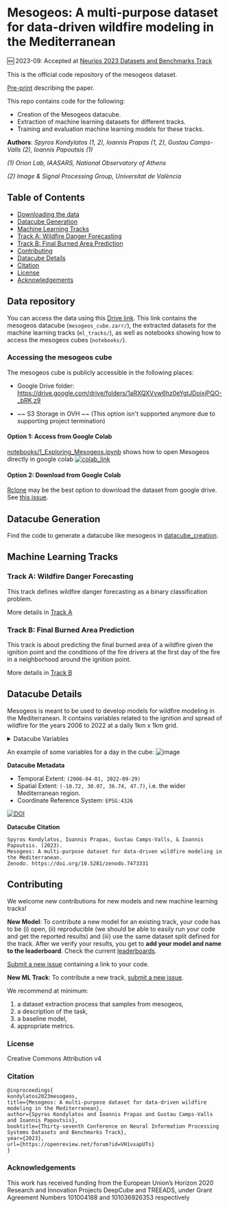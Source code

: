 # Mesogeos: A multi-purpose dataset for data-driven wildfire modeling in the Mediterranean

🆕 2023-09: Accepted at [Neurips 2023 Datasets and Benchmarks Track](https://openreview.net/group?id=NeurIPS.cc/2023/Track/Datasets_and_Benchmarks)

This is the official code repository of the mesogeos dataset. 

[Pre-print](https://arxiv.org/abs/2306.05144) describing the paper.

This repo contains code for the following:
* Creation of the Mesogeos datacube.
* Extraction of machine learning datasets for different tracks.
* Training and evaluation machine learning models for these tracks.

**Authors**: *Spyros Kondylatos (1, 2), Ioannis Prapas (1, 2), Gustau Camps-Valls (2), Ioannis Papoutsis (1)*

*(1) Orion Lab, IAASARS, National Observatory of Athens*

*(2) Image & Signal Processing Group, Universitat de València*

## Table of Contents

- [Downloading the data](#downloading-the-data)
- [Datacube Generation](#datacube-generation)
- [Machine Learning Tracks](#machine-learning-tracks)
 - [Track A: Wildfire Danger Forecasting](#track-a-wildfire-danger-forecasting)
 - [Track B: Final Burned Area Prediction](#track-b-final-burned-area-prediction)
- [Contributing](#contributing)
- [Datacube Details](#datacube-details)
- [Citation](#citation)
- [License](#license)
- [Acknowledgements](#acknowledgements)

## Data repository

You can access the data using this [Drive link](https://drive.google.com/drive/folders/1aRXQXVvw6hz0eYgtJDoixjPQO-_bRKz9). This link contains the mesogeos datacube (`mesogeos_cube.zarr/`), the extracted datasets for the machine learning tracks (`ml_tracks/`), as well as notebooks showing how to access the mesogeos cubes (`notebooks/`).

### Accessing the mesogeos cube

The mesogeos cube is publicly accessible in the following places:

- Google Drive folder: [https://drive.google.com/drive/folders/1aRXQXVvw6hz0eYgtJDoixjPQO-_bRK z9
](https://drive.google.com/drive/folders/1aRXQXVvw6hz0eYgtJDoixjPQO-_bRKz9)

- ~~ S3 Storage in OVH ~~ (This option isn't supported anymore due to supporting project termination)

#### Option 1: Access from Google Colab
[notebooks/1_Exploring_Mesogeos.ipynb](notebooks/1_Exploring_Mesogeos.ipynb) shows how to open Mesogeos directly in google colab 
[![colab_link](https://colab.research.google.com/assets/colab-badge.svg)](https://colab.research.google.com/github/Orion-AI-Lab/mesogeos/blob/main/notebooks/1_Exploring_Mesogeos.ipynb)

#### Option 2: Download from Google Colab

[Rclone](https://rclone.org/) may be the best option to download the dataset from google drive. See [this issue](https://github.com/Orion-AI-Lab/mesogeos/issues/4). 

## Datacube Generation

Find the code to generate a datacube like mesogeos in [datacube_creation](datacube_creation/).

## Machine Learning Tracks
### Track A: Wildfire Danger Forecasting

This track defines wildfire danger forecasting as a binary classification problem.

More details in [Track A](./ml_tracks/a.fire_danger/)

### Track B: Final Burned Area Prediction

This track is about predicting the final burned area of a wildfire given the ignition point and the conditions of the fire drivers at the first day of the fire in a neighborhood around the ignition point.

More details in [Track B](./ml_tracks/b.final_burned_area/README.md)

## Datacube Details

Mesogeos is meant to be used to develop models for wildfire modeling in the Mediterranean. 
It contains variables related to the ignition and spread of wildfire for the years 2006 to 2022 at a daily 1km x 1km grid.

<details> <summary>Datacube Variables</summary>

The datacube contains the following variables:

- satellite data from MODIS (Land Surface Temperature (https://lpdaac.usgs.gov/products/mod11a1v061/), Normalized Vegetation Index (https://lpdaac.usgs.gov/products/mod13a2v061/), Leaf Area Index (https://lpdaac.usgs.gov/products/mod15a2hv061/))
- weather variables from ERA5-Land (max daily temperature, max daily dewpoint temperature, min daily relative humidity, 
max daily wind speed, max daily surface pressure, mean daily surface solar radiation downwards) (https://cds.climate.copernicus.eu/cdsapp#!/dataset/10.24381/cds.e2161bac?tab=overview)
- soil moisture index from JRC European Drought Observatory (https://edo.jrc.ec.europa.eu/edov2/home.static.html)
- population count (https://hub.worldpop.org/geodata/listing?id=64) & distance to roads (https://hub.worldpop.org/geodata/listing?id=33) from worldpop.org 
- land cover from Copernicus Climate Change Service (https://cds.climate.copernicus.eu/cdsapp#!/dataset/satellite-land-cover?tab=overview)
- elevation, aspect, slope and curvature from Copernicus EU-DEM (https://land.copernicus.eu/imagery-in-situ/eu-dem/eu-dem-v1.1?tab=download)
- burned areas and ignition points from EFFIS (https://effis.jrc.ec.europa.eu/applications/data-and-services)

Vriables in the cube:
| Variable | Units | Description |
| --- | --- | --- |
| aspect | ° | aspect |
| burned areas | unitless | rasterized burned polygons. 0 when no burned area occurs in that cell, 1 if it does for the day of interest |
| curvature | rad | curvature |
| d2m | K | day's maximum 2 metres dewpoint temperature |
| dem | m | elevation |
| ignition_points | hectares | rasterized fire ignitions. It contains the final hectares of the burned area resulted from the fire |
| lai | unitless | leaf area index |
| lc_agriculture | % | fraction of agriculture in the pixel. 1st Jan of each year has the values of the year |
| lc_forest | % | fraction of forest in the pixel. 1st Jan of each year has the values of the year |
| lc_grassland | % | fraction of grassland in the pixel. 1st Jan of each year has the values of the year |
| lc_settlement | % | fraction of settlement in the pixel. 1st Jan of each year has the values of the year |
| lc_shrubland | % | fraction of shrubland in the pixel. 1st Jan of each year has the values of the year |
| lc_sparse_veagetation | % | fraction of sparse vegetation in the pixel. 1st Jan of each year has the values of the year |
| lc_water_bodies | % | fraction of water bodies in the pixel. 1st Jan of each year has the values of the year |
| lc_wetland | % | fraction of wetland in the pixel. 1st Jan of each year has the values of the year |
| lst_day | K | day's land surface temperature |
| lst_night | K | nights' land surface temperature |
| ndvi | unitless | normalized difference vegetation index |
| population | people/km^2 | population count per year. 1st Jan of each year has the values of the year |
| rh | %/100 | day's minimum relative humidity |
| roads_distance | km | distance from the nearest road |
| slope | rad | slope |
| smi | unitless | soil moisture index |
| sp | Pa | day's maximum surface pressure |
| ssrd | J/m^2| day's average surface solar radiation downwards |
| t2m | K | day's maximum 2 metres temperature |
| tp | m | day's total precipitation |
| wind_speed | m/s | day's maximum wind speed |

</details>

An example of some variables for a day in the cube:
![image](https://user-images.githubusercontent.com/76213770/225653285-754a7d4a-8f32-4200-820b-d3614e14b864.png)


**Datacube Metadata**

- Temporal Extent: `(2006-04-01, 2022-09-29)`
- Spatial Extent: `(-10.72, 30.07, 36.74, 47.7)`, i.e. the wider Mediterranean region.
- Coordinate Reference System: `EPSG:4326`


[![DOI](https://zenodo.org/badge/DOI/10.5281/zenodo.7741518.svg)](https://doi.org/10.5281/zenodo.7741518)

**Datacube Citation** 

```
Spyros Kondylatos, Ioannis Prapas, Gustau Camps-Valls, & Ioannis Papoutsis. (2023). 
Mesogeos: A multi-purpose dataset for data-driven wildfire modeling in the Mediterranean. 
Zenodo. https://doi.org/10.5281/zenodo.7473331
```

## Contributing

We welcome new contributions for new models and new machine learning tracks!

**New Model**: To contribute a new model for an existing track, your code has to be (i) open, (ii) reproducible (we should be able to easily run your code and get the reported results) and (iii) use the same dataset split defined for the track. 
After we verify your results, you get to **add your model and name to the leaderboard**. 
Check the current [leaderboards](https://orion-ai-lab.github.io/mesogeos/).

[Submit a new issue](https://github.com/Orion-AI-Lab/mesogeos/issues/new/choose) containing a link to your code.

**New ML Track**: To contribute a new track, [submit a new issue](https://github.com/Orion-AI-Lab/mesogeos/issues/new/choose).

We recommend at minimum:

1. a dataset extraction process that samples from mesogeos,
2. a description of the task,
3. a baseline model,
4. appropriate metrics.

### License

Creative Commons Attribution v4

### Citation

```
@inproceedings{
kondylatos2023mesogeos,
title={Mesogeos: A multi-purpose dataset for data-driven wildfire modeling in the Mediterranean},
author={Spyros Kondylatos and Ioannis Prapas and Gustau Camps-Valls and Ioannis Papoutsis},
booktitle={Thirty-seventh Conference on Neural Information Processing Systems Datasets and Benchmarks Track},
year={2023},
url={https://openreview.net/forum?id=VH1vxapUTs}
}
```

### Acknowledgements 

This work has received funding from the European Union’s Horizon 2020 Research and Innovation Projects DeepCube and TREEADS, under Grant Agreement Numbers 101004188 and 101036926353 respectively
